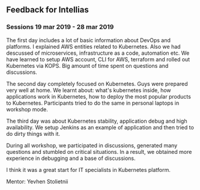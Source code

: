 ## Feedback for Intellias

### Sessions 19 mar 2019 - 28 mar 2019

The first day includes a lot of basic information about DevOps and platforms. I explained AWS entities related to Kubernetes. Also we had descussed of microservices, infrastructure as a code, automation etc. We have learned to setup AWS account, CLI for AWS, terraform and rolled out Kubernetes via KOPS. Big amount of time spent on questions and discussions.

The second day completely focused on Kubernetes. Guys were prepared very well at home.  We learnt about: what's kubernetes inside, how applications work in Kubernetes, how to deploy the most popular products to Kubernetes. Participants tried to do the same in personal laptops in workshop mode.

The third day was about Kubernetes stability, application debug and high availability. We setup Jenkins as an example of application and then tried to do dirty things with it.

During all workshop, we participated in discussions, generated many questions and stumbled on critical situations. In a result, we obtained more experience in debugging and a base of discussions.

I think it was a great start for IT specialists in Kubernetes platform.



Mentor: Yevhen Stolietnii